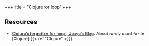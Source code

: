 +++
title = "Clojure for loop"
+++


## Resources
- [Clojure’s forgotten for loop | Jeaye’s Blog](https://blog.jeaye.com/2016/07/27/clojure-for/). About rarely used `for` in [Clojure]({{< ref "Clojure" >}}).
